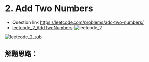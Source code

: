 # 2. Add Two Numbers
* Question link https://leetcode.com/problems/add-two-numbers/
* [leetcode_2_AddTwoNumbers](./leetcode_2_AddTwoNumbers.py):
![leetcode_2](https://user-images.githubusercontent.com/37071362/98675084-e26c6100-23ad-11eb-9174-642b9b1730f1.png)

![leetcode_2_sub](https://user-images.githubusercontent.com/37071362/98677622-5eb47380-23b1-11eb-80a6-2e9f46949ed4.PNG)

## 解题思路：

